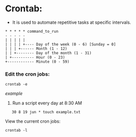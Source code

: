# Crontab:
- It is used to automate repetitive tasks at specific intervals.



```
* * * * * command_to_run
- - - - -
| | | | |
| | | | +---- Day of the week (0 - 6) [Sunday = 0]
| | | +------ Month (1 - 12)
| | +-------- Day of the month (1 - 31)
| +---------- Hour (0 - 23)
+------------ Minute (0 - 59)
```

### Edit the cron jobs:
````
crontab -e
````

*example* 
1. Run a script every day at 8:30 AM
````
   30 8 19 jun * touch example.txt
````
   
View the current cron jobs:
````
crontab -l
````
